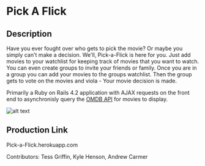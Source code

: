 # Pick A Flick

## Description

Have you ever fought over who gets to pick the movie? Or maybe you simply can't make a decision. We'll, Pick-a-Flick is here for you. Just add movies to your watchlist for keeping track of movies that you want to watch. You can even create groups to invite your friends or family. Once you are in a group you can add your movies to the groups watchlist. Then the group gets to vote on the movies and viola - Your movie decision is made.

Primarily a Ruby on Rails 4.2 application with AJAX requests on the front end to asynchronisly query the [OMDB API](http://www.omdbapi.com/) for movies to display.

![alt text](http://g.recordit.co/VgWa0muInW.gif "Pick a Flick searching for movies")

## Production Link

Pick-a-Flick.herokuapp.com

Contributors: Tess Griffin, Kyle Henson, Andrew Carmer
